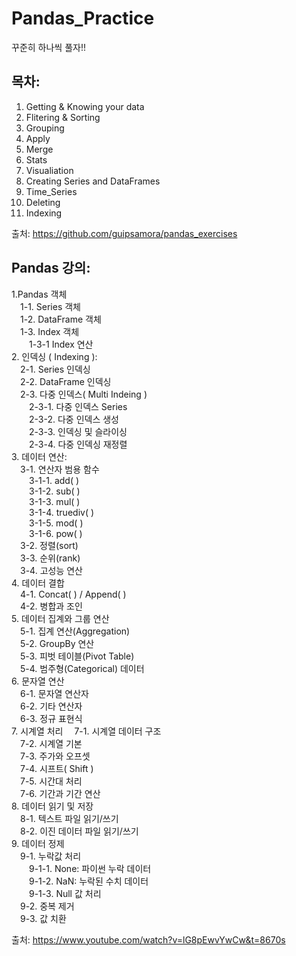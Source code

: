 # Pandas_Practice

꾸준히 하나씩 풀자!!

## 목차:
1. Getting & Knowing your data
2. Flitering & Sorting
3. Grouping
4. Apply
5. Merge
6. Stats
7. Visualiation
8. Creating Series and DataFrames
9. Time_Series
10. Deleting
11. Indexing

출처: https://github.com/guipsamora/pandas_exercises

## Pandas 강의:
1.Pandas 객체  
  &emsp;1-1. Series 객체  
  &emsp;1-2. DataFrame 객체  
  &emsp;1-3. Index 객체    
    &emsp;&emsp;1-3-1 Index 연산  
2. 인덱싱 ( Indexing ):  
  &emsp;2-1. Series 인덱싱  
  &emsp;2-2. DataFrame 인덱싱  
  &emsp;2-3. 다중 인덱스( Multi Indeing )  
    &emsp;&emsp;2-3-1. 다중 인덱스 Series  
    &emsp;&emsp;2-3-2. 다중 인덱스 생성  
    &emsp;&emsp;2-3-3. 인덱싱 및 슬라이싱  
    &emsp;&emsp;2-3-4. 다중 인덱싱 재정렬  
  3. 데이터 연산:  
    &emsp;3-1. 연산자 범용 함수  
    &emsp;&emsp;3-1-1. add( )  
    &emsp;&emsp;3-1-2. sub( )  
    &emsp;&emsp;3-1-3. mul( )  
    &emsp;&emsp;3-1-4. truediv( )  
    &emsp;&emsp;3-1-5. mod( )  
    &emsp;&emsp;3-1-6. pow( )  
    &emsp;3-2. 정렬(sort)  
    &emsp;3-3. 순위(rank)  
    &emsp;3-4. 고성능 연산  
  4. 데이터 결합  
    &emsp;4-1. Concat( ) / Append( )     
    &emsp;4-2. 병합과 조인     
  5. 데이터 집계와 그룹 연산     
    &emsp;5-1. 집계 연산(Aggregation)     
    &emsp;5-2. GroupBy 연산  
    &emsp;5-3. 피벗 테이블(Pivot Table)  
    &emsp;5-4. 범주형(Categorical) 데이터    
  6. 문자열 연산  
    &emsp;6-1. 문자열 연산자  
    &emsp;6-2. 기타 연산자  
    &emsp;6-3. 정규 표현식  
  7. 시계열 처리
    &emsp;7-1. 시계열 데이터 구조  
    &emsp;7-2. 시계열 기본  
    &emsp;7-3. 주가와 오프셋  
    &emsp;7-4. 시프트( Shift )  
    &emsp;7-5. 시간대 처리  
    &emsp;7-6. 기간과 기간 연산  
  8. 데이터 읽기 및 저장  
    &emsp;8-1. 텍스트 파일 읽기/쓰기  
    &emsp;8-2. 이진 데이터 파일 읽기/쓰기  
  9. 데이터 정제  
    &emsp;9-1. 누락값 처리  
    &emsp;&emsp;9-1-1. None: 파이썬 누락 데이터  
    &emsp;&emsp;9-1-2. NaN: 누락된 수치 데이터  
    &emsp;&emsp;9-1-3. Null 값 처리  
    &emsp;9-2. 중복 제거  
    &emsp;9-3. 값 치환  
    
    
출처: https://www.youtube.com/watch?v=lG8pEwvYwCw&t=8670s
